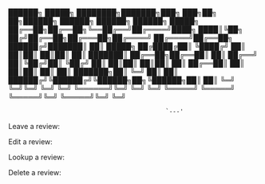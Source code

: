 ██████╗  █████╗ ████████╗███████╗███╗   ███╗██╗   ██╗██████╗  ██████╗  ██████╗    ██████╗ █████╗ 
██╔══██╗██╔══██╗╚══██╔══╝██╔════╝████╗ ████║╚██╗ ██╔╝██╔══██╗██╔═══██╗██╔════╝   ██╔════╝██╔══██╗
██████╔╝███████║   ██║   █████╗  ██╔████╔██║ ╚████╔╝ ██║  ██║██║   ██║██║        ██║     ███████║
██╔══██╗██╔══██║   ██║   ██╔══╝  ██║╚██╔╝██║  ╚██╔╝  ██║  ██║██║   ██║██║        ██║     ██╔══██║
██║  ██║██║  ██║   ██║   ███████╗██║ ╚═╝ ██║   ██║   ██████╔╝╚██████╔╝╚██████╗██╗╚██████╗██║  ██║
╚═╝  ╚═╝╚═╝  ╚═╝   ╚═╝   ╚══════╝╚═╝     ╚═╝   ╚═╝   ╚═════╝  ╚═════╝  ╚═════╝╚═╝ ╚═════╝╚═╝  ╚═╝
                                                                                                 
                                                `---'                                                       
											
Leave a review:


Edit a review:


Lookup a review:


Delete a review:

